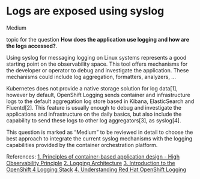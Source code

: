 # Logs are exposed using syslog

<div class="risk-rounded-box medium">Medium</div>

topic for the question **How does the application use logging and how are the logs accessed?**.

Using syslog for messaging logging on Linux systems represents a good starting point
on the observability space. This tool offers mechanisms for the developer or
operator to debug and investigate the application. These mechanisms could include
log aggregation, formatters, analyzers, ...

Kubernetes does not provide a native storage solution for log data[1], however
by default, OpenShift Logging sends container and infrastructure logs to the
default aggregation log store based in Kibana, ElasticSearch and Fluentd[2].
This feature is usually enough to debug and investigate the applications and
infrastructure on the daily basics, but also include the capability to send
these logs to other log aggregators[3], as syslog[4].

This question is marked as “Medium” to be reviewed in detail to choose the
best approach to integrate the current syslog mechanisms with the
logging capabilities provided by the container orchestration platform.

References:
[1. Principles of container-based application design - High Observability Principle](https://www.redhat.com/en/resources/cloud-native-container-design-whitepaper)
[2. Logging Architecture](https://kubernetes.io/docs/concepts/cluster-administration/logging/)
[3. Introduction to the OpenShift 4 Logging Stack](https://cloud.redhat.com/blog/introduction-to-the-openshift-4-logging-stack)
[4. Understanding Red Hat OpenShift Logging](https://docs.openshift.com/container-platform/4.8/logging/cluster-logging.html)
